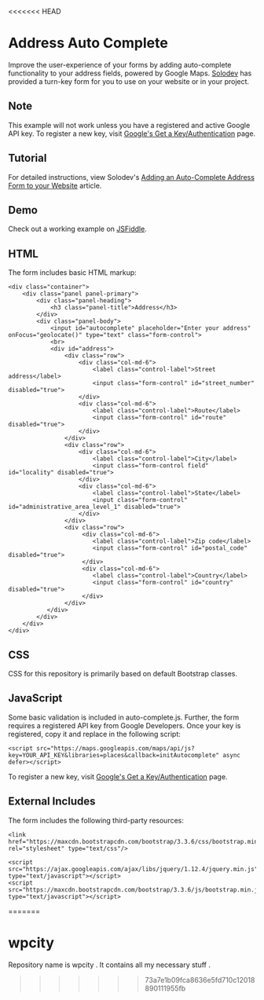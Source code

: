 <<<<<<< HEAD
# Address Auto Complete

Improve the user-experience of your forms by adding auto-complete functionality to your address fields, powered by Google Maps. [Solodev](https://www.solodev.com/) has provided a turn-key form for you to use on your website or in your project.

## Note

This example will not work unless you have a registered and active Google API key. To register a new key, visit [Google's 
Get a Key/Authentication](https://developers.google.com/maps/documentation/javascript/get-api-key) page.

## Tutorial

For detailed instructions, view Solodev's [Adding an Auto-Complete Address Form to your Website](https://www.solodev.com/blog/web-design/code-examples/adding-an-auto-complete-address-form-to-your-website.stml) article.

## Demo

Check out a working example on [JSFiddle](https://jsfiddle.net/solodev/ykajnmkk/).

## HTML

The form includes basic HTML markup:
```
<div class="container">
	<div class="panel panel-primary">
		<div class="panel-heading">
			<h3 class="panel-title">Address</h3>
		</div>
		<div class="panel-body">
			<input id="autocomplete" placeholder="Enter your address" onFocus="geolocate()" type="text" class="form-control">
			<br>
			<div id="address">
				<div class="row">
					<div class="col-md-6">
						<label class="control-label">Street address</label>
						<input class="form-control" id="street_number" disabled="true">
					</div>
					<div class="col-md-6">
						<label class="control-label">Route</label>
						<input class="form-control" id="route" disabled="true">
					</div>
				</div>
				<div class="row">
					<div class="col-md-6">
						<label class="control-label">City</label>
						<input class="form-control field" id="locality" disabled="true">
					</div>
					<div class="col-md-6"> 
						<label class="control-label">State</label>
						<input class="form-control" id="administrative_area_level_1" disabled="true">
					</div>
				</div>
				<div class="row">
					 <div class="col-md-6">
						<label class="control-label">Zip code</label>
						<input class="form-control" id="postal_code" disabled="true">
					 </div>
					 <div class="col-md-6">
						<label class="control-label">Country</label>
						<input class="form-control" id="country" disabled="true">
					 </div>
				</div>
		   </div>
		</div>
	</div>
</div>
```

## CSS

CSS for this repository is primarily based on default Bootstrap classes.

## JavaScript

Some basic validation is included in auto-complete.js. Further, the form requires a registered API key from Google Developers. Once your key is registered, copy it and replace in the following script:
```
<script src="https://maps.googleapis.com/maps/api/js?key=YOUR_API_KEY&libraries=places&callback=initAutocomplete" async defer></script>
```

To register a new key, visit [Google's 
Get a Key/Authentication](https://developers.google.com/maps/documentation/javascript/get-api-key) page.

## External Includes

The form includes the following third-party resources:
```
<link href="https://maxcdn.bootstrapcdn.com/bootstrap/3.3.6/css/bootstrap.min.css" rel="stylesheet" type="text/css"/>
	
<script src="https://ajax.googleapis.com/ajax/libs/jquery/1.12.4/jquery.min.js" type="text/javascript"></script>
<script src="https://maxcdn.bootstrapcdn.com/bootstrap/3.3.6/js/bootstrap.min.js" type="text/javascript"></script>
```
=======
# wpcity
Repository name is wpcity . It contains all my necessary stuff .
>>>>>>> 73a7e1b09fca8636e5fd710c12018890111955fb
